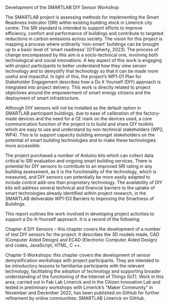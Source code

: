 Development of the SMARTLAB DIY Sensor Workshop 

The SMARTLAB project is assessing methods for implementing the Smart Readiness Indicator (SRI) within existing building stock in Limerick city centre. The SRI standard is intended to support efforts to improve efficiency, comfort and performance of buildings and contribute to targeted reductions in carbon emissions across society. The vision for this project is mapping a process where ordinarily ‘non-smart’ buildings can be brought up to a basic level of ‘smart readiness’ (O’Flaherty, 2023). The process of change encompassed by this aim is a socio-technical one, involving both technological and social innovations. A key aspect of this work is engaging with project participants to better understand how they view sensor technology and to demystify that technology so that it can be made more useful and impactful. In light of this, the project’s WP1-D1 Plan for Stakeholder Engagement describes how a Do It Yourself (DIY) approach is integrated into project delivery. This work is directly related to project objectives around the empowerment of smart energy citizens and the deployment of smart infrastructure.  

Although DIY sensors will not be installed as the default option in SMARTLAB participant buildings, due to ease of calibration of the factory-made devices and the need for a CE mark on the devices used, a core communication function of the project is to build and share DIY toolkits which are easy to use and understand by non-technical stakeholders (WP2, WP4). This is to support capacity building amongst stakeholders on the potential  of smart building technologies and to make these technologies more accessible.  

 

The project purchased a number of Arduino kits which can collect data critical to SRI evaluation and ongoing smart building services. There is potential for DIY sensors to contribute to an improved SRI rating in any building assessment, as it is the functionality of the technology, which is measured, and DIY sensors can potentially be more easily adapted to include control add-ons than proprietary technology. The availability of DIY kits will address several technical and financial barriers to the uptake of smart technologies already identified within project research, in the SMARTLAB deliverable WP1-D3 Barriers to Improving the Smartness of Buildings. 

This report outlines the work involved in developing project activities to support a Do-It-Yourself approach. It is a record of the following:  

Chapter 4 DIY Sensors – this chapter covers the development of a number of test DIY sensors for the project. It describes the 3D models made, CAD (Computer Aided Design) and ECAD (Electronic Computer Aided Design) and codes, JavaScript, HTML, C ++.   

Chapter 5 Workshops: this chapter covers the development of sensor demystification workshops with project participants. They are intended to be introductory lessons to familiarise participants with the relevant technology, facilitating the adoption of technology and supporting broader understanding of the functioning of the Internet of Things (IoT). Work in this area, carried out in Fab Lab Limerick and in the Citizen Innovation Lab and tested in preliminary workshops with Limerick’s "Maker Community" in November and December 2022, has been published on GitHub for further refinement by online communities: SMARTLAB Limerick on GitHub.  
